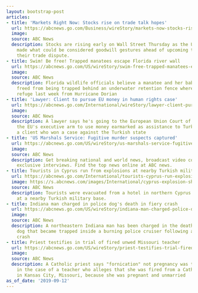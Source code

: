 ```yaml
---
layout: bootstrap-post
articles:
- title: 'Markets Right Now: Stocks rise on trade talk hopes'
  url: https://abcnews.go.com/Business/wireStory/markets-now-stocks-rise-trade-talk-hopes-65562039
  image: 
  source: ABC News
  description: Stocks are rising early on Wall Street Thursday as the U.S. and China
    made what could be considered goodwill gestures ahead of upcoming talks about
    their trade dispute.
- title: Swim! Be free! Trapped manatees escape Florida river wall
  url: https://abcnews.go.com/US/wireStory/swim-free-trapped-manatees-escape-florida-river-wall-65561923
  image: 
  source: ABC News
  description: Florida wildlife officials believe a manatee and her baby have been
    freed from being trapped behind an underwater retention fence where they sought
    refuge last week from Hurricane Dorian
- title: 'Lawyer: Client to pursue EU money in human rights case'
  url: https://abcnews.go.com/International/wireStory/lawyer-client-pursue-eu-money-human-rights-case-65561922
  image: 
  source: ABC News
  description: A lawyer says he's going to the European Union Court of Justice get
    the EU's executive arm to use money earmarked as assistance to Turkey to compensate
    a client who won a case against the Turkish state
- title: 'US Marshals Service: Fugitive murder suspects captured'
  url: https://abcnews.go.com/US/wireStory/us-marshals-service-fugitive-murder-suspects-captured-65561664
  image: 
  source: ABC News
  description: Get breaking national and world news, broadcast video coverage, and
    exclusive interviews. Find the top news online at ABC news.
- title: Tourists in Cyprus run from explosions at nearby Turkish military base
  url: https://abcnews.go.com/International/tourists-cyprus-run-explosions-nearby-turkish-military-base/story?id=65558610
  image: https://s.abcnews.com/images/International/cyprus-explosion-sh-ml-190912_hpMain_16x9_992.jpg
  source: ABC News
  description: Tourists were evacuated from a hotel in northern Cyprus following explosions
    at a nearby Turkish military base.
- title: Indiana man charged in police dog's death in fiery crash
  url: https://abcnews.go.com/US/wireStory/indiana-man-charged-police-dogs-death-fiery-crash-65561158
  image: 
  source: ABC News
  description: A northeastern Indiana man has been charged in the death of a police
    dog that became trapped inside a burning police cruiser following a high-speed
    crash
- title: Priest testifies in trial of fired unwed Missouri teacher
  url: https://abcnews.go.com/US/wireStory/priest-testifies-trial-fired-unwed-missouri-teacher-65561157
  image: 
  source: ABC News
  description: A Catholic priest says "fornication" not pregnancy was the problem
    in the case of a teacher who alleges that she was fired from a Catholic school
    in Kansas City, Missouri, because she was pregnant and unmarried
as_of_date: '2019-09-12'
---
```



